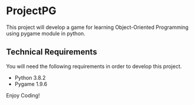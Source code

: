 # ProjectPG
This project will develop a game for learning Object-Oriented Programming using pygame module in python.
## Technical Requirements
You will need the following requirements in order to develop this project.
* Python 3.8.2
* Pygame 1.9.6


Enjoy Coding!
